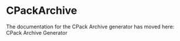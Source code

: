   

# CPackArchive  
The documentation for the CPack Archive generator has moved here: CPack Archive Generator  

